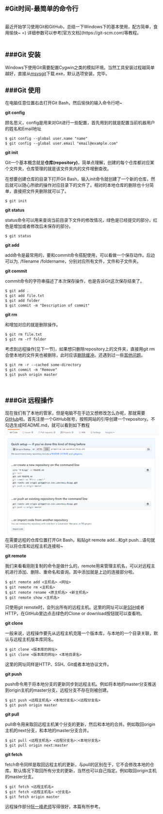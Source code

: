 #Git时间-最简单的命令行
---
<br/>
最近开始学习使用Git和GitHub，总结一下Windows下的基本使用，配方简单，食用愉快~ =) 详细参数可以参考[官方文档](https://git-scm.com)等教程。
<br/>
<br/>

###Git 安装
---
Windows下使用Git需要配置Cygwin之类的模拟环境。当然工具安装过程越简单越好，直接从[msysgit](https://git-for-windows.github.io/)下载.exe，默认选项安装，完毕。
<br/>

###Git 使用
---
在电脑任意位置右击打开Git Bash，然后愉快的输入命令行吧~

**git config**

顾名思义，config是用来对Git进行一些配置，首先用到的就是配置当前机器用户的姓名和Email地址

```
$ git config --global user.name "name"
$ git config --global user.email "email@example.com"
```

**git init**

Git一个基本概念就是**仓库(repository)**，简单点理解，创建的每个仓库都对应某个文件夹，仓库管理的就是该文件夹内的文件增删查改。

在想要创建仓库的目录下打开Git Bash，输入init命令就创建了一个新的仓库，然后就可以随心所欲的操作对应目录下的文件了。相对的本地仓库的删除也十分简单，直接把文件夹删除就可以了。

```
$ git init
```

**git status**

status命令可以用来查询当前目录下文件的修改情况，绿色是已经提交的部分，红色是增加或者修改后未保存的部分。

```
$ git status
```

**git add**

add命令是最常用的，要和commit命令搭配使用，可以看做一个保存动作。后边可以为. /filename /foldername，分别对应所有文件，文件和子文件夹。


**git commit**

commit命令的字符串描述了本次保存操作，也是告诉Git这次保存结束了。

```
$ git add .
$ git add file.txt
$ git add folder
$ git commit -m "Description of commit"
```

**git rm**

和增加对应的就是删除操作。

```
$ git rm file.txt
$ git rm -rf folder
```

考虑到远程操作[见下一节]，如果想只删除repository上的文件夹，直接用git rm会使本地的文件夹也被删除，此时应该[删除缓冲](https://stackoverflow.com/questions/7927230/remove-directory-from-remote-repository-after-adding-them-to-gitignore)。还遇到过一些[其他问题](https://help.github.com/articles/removing-sensitive-data-from-a-repository/)。

```
$ git rm -r --cached some-directory
$ git commit -m "Remove"
$ git push origin master
```

<br/>

###Git 远程操作
---
现在我们有了本地的管家，但是电脑不在手边又想修改怎么办呢，那就需要[GitHub](https://zh.wikipedia.org/wiki/GitHub)啦。首先注册一个GitHub账号，按照网站的引导创建一个repository。不勾选生成README.md，就可以看到如下教程
![](methods.png)
在需要远程的仓库位置打开Git Bash，粘贴git remote add...和git push...语句就可以将仓库和远程主机连接啦~

**git remote**

我们来看看刚刚复制的命令是做什么的，remote用来管理主机名，可以对远程主机进行添加、删除、重命名和查询。其中添加就是上边的连接部分啦。

```
$ git remote add <主机名> <网址>
$ git remote rm <主机名> 
$ git remote rename <原主机名> <新主机名>
$ git remote show <主机名>
```

只使用git remote时，会列出所有的远程主机。这里的网址可以是[SSH](https://zh.wikipedia.org/wiki/Secure_Shell)或者HTTP，在GitHub里边点击绿色的Clone or download按钮就可以查看哟。

**git clone**

一般来说，远程操作要先从远程主机克隆一个版本库，与本地的一个目录关联，默认与远程主机版本库同名。

```
$ git clone <版本库的网址>
$ git clone <版本库的网址> <本地目录名>
```

这里的网址同样是HTTP、SSH、Git或者本地协议文件。

**git push**

push命令用于将本地分支的更新同步到远程主机。例如将本地的master分支推送到origin主机的master分支，远程分支不存在则被创建。

```
$ git push <远程主机名> <本地分支名>:<远程分支名>
$ git push origin master
```

**git pull**

pull命令用来取回远程主机某个分支的更新，然后和本地的合并。例如取回origin主机的next分支，和本地的master分支合并。

```
$ git pull <远程主机名> <远程分支名>:<本地分支名>
$ git pull origin next:master
```


**git fetch**

fetch命令同样是取回远程主机的更新，与pull的区别在于，它不会修改本地的仓库。默认情况下取回所有分支的更新，当然也可以自己指定。例如取回origin主机的master分支。

```
$ git fetch <远程主机名>
$ git fetch <远程主机名> <分支名>
$ git fetch origin master
```

远程操作部分[阮一峰老师](http://www.ruanyifeng.com/blog/2014/06/git_remote.html)写得很好，本篇有所参考。



